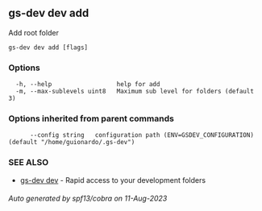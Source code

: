 ## gs-dev dev add

Add root folder

```
gs-dev dev add [flags]
```

### Options

```
  -h, --help                  help for add
  -m, --max-sublevels uint8   Maximum sub level for folders (default 3)
```

### Options inherited from parent commands

```
      --config string   configuration path (ENV=GSDEV_CONFIGURATION) (default "/home/guionardo/.gs-dev")
```

### SEE ALSO

* [gs-dev dev](gs-dev_dev.md)	 - Rapid access to your development folders

###### Auto generated by spf13/cobra on 11-Aug-2023
